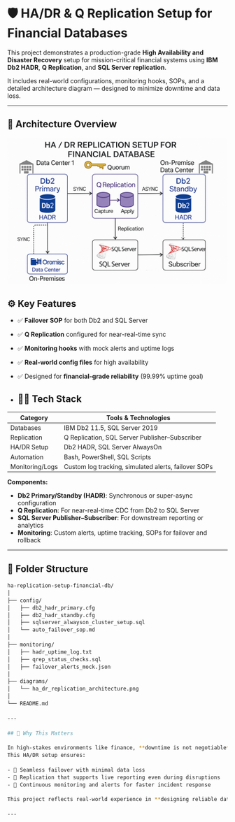 # 🛡️ HA/DR & Q Replication Setup for Financial Databases

This project demonstrates a production-grade **High Availability and Disaster Recovery** setup for mission-critical financial systems using **IBM Db2 HADR**, **Q Replication**, and **SQL Server replication**.

It includes real-world configurations, monitoring hooks, SOPs, and a detailed architecture diagram — designed to minimize downtime and data loss.

---

## 🧭 Architecture Overview

![HA/DR Architecture](diagrams/ha_dr_replication_architecture.png)

## ⚙️ Key Features

- ✅ **Failover SOP** for both Db2 and SQL Server
- ✅ **Q Replication** configured for near-real-time sync
- ✅ **Monitoring hooks** with mock alerts and uptime logs
- ✅ **Real-world config files** for high availability
- ✅ Designed for **financial-grade reliability** (99.99% uptime goal)

- ## 👩‍💻 Tech Stack

| Category        | Tools & Technologies                                 |
|----------------|-------------------------------------------------------|
| Databases       | IBM Db2 11.5, SQL Server 2019                         |
| Replication     | Q Replication, SQL Server Publisher–Subscriber       |
| HA/DR Setup     | Db2 HADR, SQL Server AlwaysOn                        |
| Automation      | Bash, PowerShell, SQL Scripts                        |
| Monitoring/Logs | Custom log tracking, simulated alerts, failover SOPs |

**Components:**
- **Db2 Primary/Standby (HADR)**: Synchronous or super-async configuration
- **Q Replication**: For near-real-time CDC from Db2 to SQL Server
- **SQL Server Publisher–Subscriber**: For downstream reporting or analytics
- **Monitoring**: Custom alerts, uptime tracking, SOPs for failover and rollback

---


## 📂 Folder Structure

```bash
ha-replication-setup-financial-db/
│
├── config/
│   ├── db2_hadr_primary.cfg
│   ├── db2_hadr_standby.cfg
│   ├── sqlserver_alwayson_cluster_setup.sql
│   └── auto_failover_sop.md
│
├── monitoring/
│   ├── hadr_uptime_log.txt
│   ├── qrep_status_checks.sql
│   ├── failover_alerts_mock.json
│
├── diagrams/
│   └── ha_dr_replication_architecture.png
│
└── README.md

---

## 📌 Why This Matters

In high-stakes environments like finance, **downtime is not negotiable**.  
This HA/DR setup ensures:

- 🔄 Seamless failover with minimal data loss
- 🔐 Replication that supports live reporting even during disruptions
- 🧪 Continuous monitoring and alerts for faster incident response

This project reflects real-world experience in **designing reliable data infrastructure** that protects both business continuity and customer trust.

---

